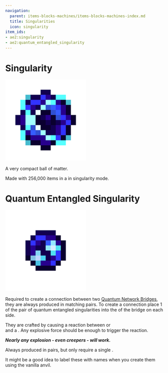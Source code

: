 ```yaml
---
navigation:
  parent: items-blocks-machines/items-blocks-machines-index.md
  title: Singularities
  icon: singularity
item_ids:
- ae2:singularity
- ae2:quantum_entangled_singularity
---
```


# Singularity

![Singularity](../assets/items/singularity.png)

A very compact ball of matter.

Made with 256,000 items in a <ItemLink id="matter_condenser" /> in singularity mode.

# Quantum Entangled Singularity

![Quantum Entangled Singularity](../assets/items/quantum_entangled_singularity.png)

Required to create a connection between two [Quantum Network Bridges](quantum_bridge.md), they are always produced in matching
pairs. To create a connection place 1 of the pair of quantum entangled singularities into the <ItemLink id="quantum_link" /> of
the bridge on each side.

They are crafted by causing a reaction between <ItemLink id="minecraft:ender_pearl"/> or <ItemLink id="ender_dust"/>  
and a <ItemLink id="singularity"/>. Any explosive force should be enough to trigger the reaction.

<RecipeFor id="quantum_entangled_singularity" />

**_Nearly any explosion - even creepers - will work._**

Always produced in pairs, but only require a single <ItemLink id="singularity"/>.

It might be a good idea to label these with names when you create them using the vanilla anvil.
